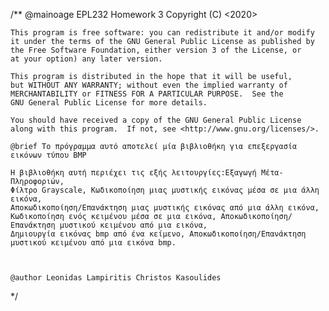 /** @mainoage EPL232 Homework 3
	<This file represents the client>
	Copyright (C) <2020>  <ckasou01>

	This program is free software: you can redistribute it and/or modify
	it under the terms of the GNU General Public License as published by
	the Free Software Foundation, either version 3 of the License, or
	at your option) any later version.
	
	This program is distributed in the hope that it will be useful,
	but WITHOUT ANY WARRANTY; without even the implied warranty of
	MERCHANTABILITY or FITNESS FOR A PARTICULAR PURPOSE.  See the
	GNU General Public License for more details.

	Υou should have received a copy of the GNU General Public License
	along with this program.  If not, see <http://www.gnu.org/licenses/>.

    @brief Το πρόγραμμα αυτό αποτελεί μία βιβλιοθήκη για επεξεργασία εικόνων τύπου BMP
    
    Η βιβλιοθήκη αυτή περιέχει τις εξής λειτουργίες:Εξαγωγή Μέτα-Πληροφοριών,
    Φίλτρο Grayscale, Κωδικοποίηση μιας μυστικής εικόνας μέσα σε μια άλλη εικόνα,
    Αποκωδικοποίηση/Επανάκτηση μιας μυστικής εικόνας από μια άλλη εικόνα,
    Κωδικοποίηση ενός κειμένου μέσα σε μια εικόνα, Αποκωδικοποίηση/Επανάκτηση μυστικού κειμένου από μια εικόνα,
    Δημιουργία εικόνας bmp από ένα κείμενο, Αποκωδικοποίηση/Επανάκτηση μυστικού κειμένου από μια εικόνα bmp.
    


    @author Leonidas Lampiritis Christos Kasoulides

*/
